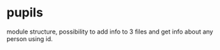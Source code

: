 # pupils
module structure, possibility to add info to 3 files and get info about any person using id.
